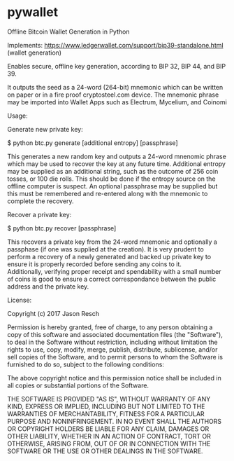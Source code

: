 # pywallet
Offline Bitcoin Wallet Generation in Python

Implements: https://www.ledgerwallet.com/support/bip39-standalone.html (wallet generation)
 
Enables secure, offline key generation, according to BIP 32, BIP 44, and BIP 39.

It outputs the seed as a 24-word (264-bit) mnemonic which can be written on paper or in 
a fire proof cryptosteel.com device.  The mnemonic phrase may be imported into Wallet Apps 
such as Electrum, Mycelium, and Coinomi


Usage:

Generate new private key:

$ python btc.py generate [additional entropy] [passphrase]

This generates a new random key and outputs a 24-word mnenomic phrase which may be used to 
recover the key at any future time. Additional entropy may be supplied as an additional string, 
such as the outcome of 256 coin tosses, or 100 die rolls. This should be done if the entropy 
source on the offline computer is suspect. An optional passphrase may be supplied but this must 
be remembered and re-entered along with the mnemonic to complete the recovery.

Recover a private key:

$ python btc.py recover [passphrase]

This recovers a private key from the 24-word mnemonic and optionally a passphase (if one was 
supplied at the creation). It is very prudent to perform a recovery of a newly generated and 
backed up private key to ensure it is properly recorded before sending any coins to it.  
Additionally, verifying proper receipt and spendability with a small number of coins is good to 
ensure a correct correspondance between the public address and the private key.

License:

Copyright (c) 2017 Jason Resch

Permission is hereby granted, free of charge, to any person obtaining a copy
of this software and associated documentation files (the "Software"), to deal
in the Software without restriction, including without limitation the rights
to use, copy, modify, merge, publish, distribute, sublicense, and/or sell
copies of the Software, and to permit persons to whom the Software is
furnished to do so, subject to the following conditions:

The above copyright notice and this permission notice shall be included in all
copies or substantial portions of the Software.

THE SOFTWARE IS PROVIDED "AS IS", WITHOUT WARRANTY OF ANY KIND, EXPRESS OR
IMPLIED, INCLUDING BUT NOT LIMITED TO THE WARRANTIES OF MERCHANTABILITY,
FITNESS FOR A PARTICULAR PURPOSE AND NONINFRINGEMENT. IN NO EVENT SHALL THE
AUTHORS OR COPYRIGHT HOLDERS BE LIABLE FOR ANY CLAIM, DAMAGES OR OTHER
LIABILITY, WHETHER IN AN ACTION OF CONTRACT, TORT OR OTHERWISE, ARISING FROM,
OUT OF OR IN CONNECTION WITH THE SOFTWARE OR THE USE OR OTHER DEALINGS IN THE
SOFTWARE.
